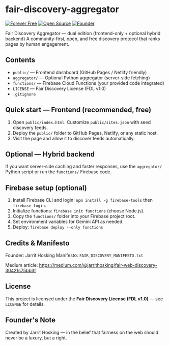# fair-discovery-aggregator

[![Forever Free](https://img.shields.io/badge/Forever-Free-brightgreen)](https://github.com/)
[![Open Source](https://img.shields.io/badge/License-FDL%20v1.0-blue)](#license)
[![Founder](https://img.shields.io/badge/Founder-Jarrit%20Hosking-orange)](#founders-note)

Fair Discovery Aggregator — dual edition (frontend-only + optional hybrid backend)
A community-first, open, and free discovery protocol that ranks pages by human engagement.

## Contents

- `public/` — Frontend dashboard (GitHub Pages / Netlify friendly)
- `aggregator/` — Optional Python aggregator (server-side fetching)
- `functions/` — Firebase Cloud Functions (your provided code integrated)
- `LICENSE` — Fair Discovery License (FDL v1.0)
- `.gitignore`

## Quick start — Frontend (recommended, free)

1. Open `public/index.html`. Customize `public/sites.json` with seed discovery feeds.
2. Deploy the `public/` folder to GitHub Pages, Netlify, or any static host.
3. Visit the page and allow it to discover feeds automatically.

## Optional — Hybrid backend

If you want server-side caching and faster responses, use the `aggregator/` Python script or run the `functions/` Firebase code.

## Firebase setup (optional)

1. Install Firebase CLI and login: `npm install -g firebase-tools` then `firebase login`.
2. Initialize functions: `firebase init functions` (choose Node.js).
3. Copy the `functions/` folder into your Firebase project root.
4. Set environment variables for Gemini API as needed.
5. Deploy: `firebase deploy --only functions`

## Credits & Manifesto

Founder: Jarrit Hosking
Manifesto: `FAIR_DISCOVERY_MANIFESTO.txt`

Medium article: https://medium.com/@jarrithosking/fair-web-discovery-30421c75bb3f

## License

This project is licensed under the **Fair Discovery License (FDL v1.0)** — see `LICENSE` for details.

## Founder's Note

Created by Jarrit Hosking — in the belief that fairness on the web should never be a luxury, but a right.

